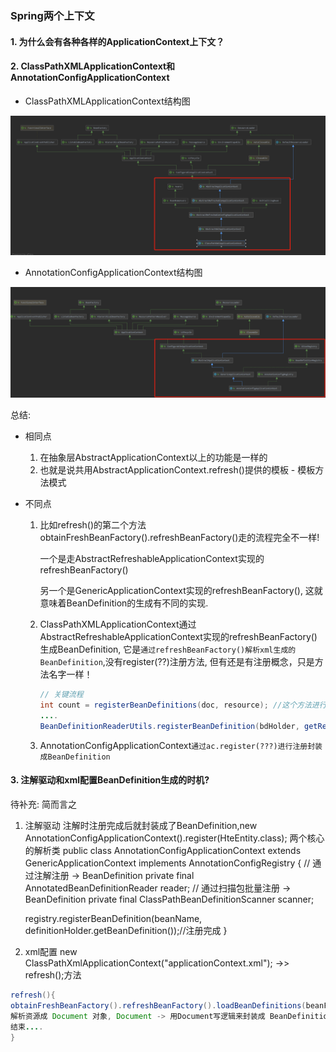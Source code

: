 ### Spring两个上下文

#### 1. 为什么会有各种各样的ApplicationContext上下文？



#### 2. ClassPathXMLApplicationContext和AnnotationConfigApplicationContext

- ClassPathXMLApplicationContext结构图

![](Spring两个上下文的区别.assets/1603198174(1).jpg)

- AnnotationConfigApplicationContext结构图

![](Spring两个上下文的区别.assets/1603198195(1).jpg)

总结: 

- 相同点

  1. 在抽象层AbstractApplicationContext以上的功能是一样的
  2. 也就是说共用AbstractApplicationContext.refresh()提供的模板     - 模板方法模式

- 不同点

  1. 比如refresh()的第二个方法obtainFreshBeanFactory().refreshBeanFactory()走的流程完全不一样!

     一个是走AbstractRefreshableApplicationContext实现的refreshBeanFactory()

     另一个是GenericApplicationContext实现的refreshBeanFactory(), 这就意味着BeanDefinition的生成有不同的实现.

  2. ClassPathXMLApplicationContext通过AbstractRefreshableApplicationContext实现的refreshBeanFactory()生成BeanDefinition, 它是`通过refreshBeanFactory()解析xml生成的BeanDefinition`,没有register(??)注册方法, 但有还是有注册概念，只是方法名字一样！

     ```java
     // 关键流程
     int count = registerBeanDefinitions(doc, resource); //这个方法进行注册，xml被解析成doc
     ....
     BeanDefinitionReaderUtils.registerBeanDefinition(bdHolder, getReaderContext().getRegistry()); // ☆向ioc容器注册解析得到的beanDefinition的地方
     ```
  
  3. AnnotationConfigApplicationContext`通过ac.register(???)进行注册封装成BeanDefinition`

#### 3. 注解驱动和xml配置BeanDefinition生成的时机?

待补充: 简而言之 
1. 注解驱动
注解时注册完成后就封装成了BeanDefinition,new AnnotationConfigApplicationContext().register(HteEntity.class);
两个核心的解析类
public class AnnotationConfigApplicationContext extends GenericApplicationContext implements AnnotationConfigRegistry {
	// 通过注解注册 -> BeanDefinition
	private final AnnotatedBeanDefinitionReader reader;
	// 通过扫描包批量注册 -> BeanDefinition
	private final ClassPathBeanDefinitionScanner scanner;
	
	registry.registerBeanDefinition(beanName, definitionHolder.getBeanDefinition());//注册完成
}

2. xml配置
    new ClassPathXmlApplicationContext("applicationContext.xml"); ->> refresh();方法

```java
refresh(){
obtainFreshBeanFactory().refreshBeanFactory().loadBeanDefinitions(beanFactory).loadBeanDefinitions(beanDefinitionReader).....
解析资源成 Document 对象, Document -> 用Document写逻辑来封装成 BeanDefinition -> BeanDefinitionHolder -> put BeanDefinitionMap中
结束....
}
```
